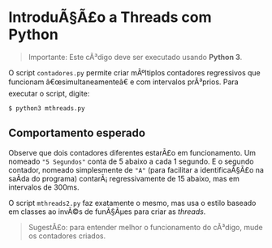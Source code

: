 # IntroduÃ§Ã£o a Threads com Python

> Importante: Este cÃ³digo deve ser executado usando **Python 3**.

O script `contadores.py` permite criar mÃºltiplos contadores
regressivos que funcionam â€œsimultaneamenteâ€ e com intervalos
prÃ³prios. Para executar o script, digite:

```
$ python3 mthreads.py
```

## Comportamento esperado

Observe que dois contadores diferentes estarÃ£o em funcionamento.
Um nomeado `"5 Segundos"` conta de 5 abaixo a cada 1 segundo.  E
o segundo contador, nomeado simplesmente de `"A"` (para facilitar
a identificaÃ§Ã£o na saÃ­da do programa) contarÃ¡ regressivamente de
15 abaixo, mas em intervalos de 300ms.

O script `mthreads2.py` faz exatamente o mesmo, mas usa o estilo
baseado em classes ao invÃ©s de funÃ§Ãµes para criar as _threads_.

> SugestÃ£o: para entender melhor o funcionamento do cÃ³digo, mude
> os contadores criados.